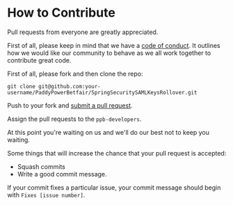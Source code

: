 # How to Contribute

Pull requests from everyone are greatly appreciated.

First of all, please keep in mind that we have a [code of conduct].  It outlines how we would like our community to behave as we all work together to contribute great code.

[code of conduct]: https://github.com/PaddyPowerBetfair/Standards/blob/master/CODE_OF_CONDUCT.md

First of all, please fork and then clone the repo:

    git clone git@github.com:your-username/PaddyPowerBetfair/SpringSecuritySAMLKeysRollover.git

Push to your fork and [submit a pull request][pr].

[pr]: https://github.com/PaddyPowerBetfair/SpringSecuritySAMLKeysRollover/compare/

Assign the pull requests to the ```ppb-developers```.

At this point you're waiting on us and we'll do our best not to keep you waiting.

Some things that will increase the chance that your pull request is accepted:
* Squash commits
* Write a good commit message.

If your commit fixes a particular issue, your commit message should begin with ```Fixes [issue number]```.